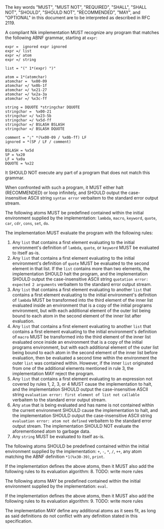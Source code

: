The key words "MUST", "MUST NOT", "REQUIRED", "SHALL", "SHALL NOT", "SHOULD",
"SHOULD NOT", "RECOMMENDED",  "MAY", and "OPTIONAL" in this document are to be
interpreted as described in RFC 2119. 

A compliant Nik implementation MUST recognize any program that matches the
following ABNF grammar, starting at `expr`:

    expr =  ignored expr ignored
    expr =/ list
    expr =/ atom
    expr =/ string
    
    list = "(" 1*(expr) ")"
    
    atom = 1*(atomchar)
    atomchar =  %x00-09
    atomchar =/ %x0b-1f
    atomchar =/ %x21-27
    atomchar =/ %x2a-3a
    atomchar =/ %x3c-ff
    
    string = DQUOTE *stringchar DQUOTE
    stringchar =  %x00-21
    stringchar =/ %x23-5b
    stringchar =/ %x5d-ff
    stringchar =/ BSLASH BSLASH
    stringchar =/ BSLASH DQUOTE
    
    comment = ";" *(%x00-09 / %x0b-ff) LF
    ignored = *(SP / LF / comment)

    BSLASH = %x5d
    SP = %x20
    LF = %x0a
    DQUOTE = %x22

It SHOULD NOT execute any part of a program that does not match this grammar.

When confronted with such a program, it MUST either halt (RECOMMENDED) or loop
infinitely, and SHOULD output the case-insensitive ASCII string `syntax error`
verbaitem to the standard error output stream.

The following atoms MUST be predefined contained within the initial environment
supplied by the implementation: `lambda`, `macro`, `keyword`, `quote`, `car`,
`cdr`, `cons`, `set`, `do`.

The implementation MUST evaluate the program with the following rules:
  1. Any `list` that contains a first element evaluating to the initial environment's
     definition of `lambda`, `quote`, or `keyword` MUST be evaluated to
     itself as-is.
  2. Any `list` that contains a first element evaluating to the initial environment's
     definition of `quote` MUST be evaluated to the second element in that
     list. If the `list` contains more than two elements, the implementation
     SHOULD halt the program, and the implementation SHOULD output the
     case-insensitive ASCII string `quotation error: expected 2 arguments`
     verbaitem to the standard error output stream.
  3. Any `list` that contains a first element evaluating to another `list` that
     contains a first element evaluating to the initial environment's
     definition of `lambda` MUST be transformed into the third element of the
     inner list evaluated inside an environment that is a copy of the initial
     programs environment, but with each additional element of the outer list
     being bound to each atom in the second element of the inner list after
     evaluation.
  4. Any `list` that contains a first element evaluating to another `list` that
     contains a first element evaluating to the initial environment's
     definition of `macro` MUST be transformed into the third element of the
     inner list evaluated once inside an environment that is a copy of the
     initial programs environment, but with each additional element of the
     outer list being bound to each atom in the second element of the inner
     list before evaluation, then be evaluated a second time within the
     environment the outer `list` was contained within.
     However, if the inner `list` originated from one of the additional
     elements mentioned in rule 3, the implementation MAY reject the program.
  5. Any `list` that contains a first element evaluating to an expression not
     covered by rules 1, 2, 3, or 4 MUST cause the implementation to halt, and
     the implementation SHOULD output the case-insensitive ASCII string
     `evaluation error: first element of list not callable` verbaitem to the
     standard error output stream.
  6. Any `atom` that is being evaluated and has name is not contained within
     the current environment SHOULD cause the implementation to halt, and the
     implementation SHOULD output the case-insensitive ASCII string `evaluation
     error: atom not defined` verbaitem to the standard error output stream.
     The implementation SHOULD NOT evaluate the aforementioned atom to garbage
     data.
  7. Any `string` MUST be evaluated to itself as-is.

The following atoms SHOULD be predefined contained within the initial environment
supplied by the implementation: `+`, `-`, `*`, `/`, `++`, any atom matching
the ABNF definition `*1(%x30-39)`, `print`.

If the implementation defines the above atoms, then it MUST also add the
following rules to its evaluation algorithm:
  8. TODO: write more rules

The following atoms MAY be predefined contained within the initial environment
supplied by the implementation: `eval`.

If the implementation defines the above atoms, then it MUST also add the
following rules to its evaluation algorithm:
  9. TODO: write more rules

The implementation MAY define any additional atoms as it sees fit, as long as
said definitions do not conflict with any definition stated in this
specification.